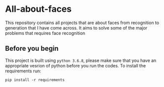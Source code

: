 # All-about-faces
This repository contains all projects that are about faces from recognition to generation that I have come across. It aims to solve some of the major problems that requires face recognition

## Before you begin
This project is built using `python 3.6.8`, please make sure that you have an appropriate vesrion of python before you run the codes.
To install the requirements run:

`pip install -r requirements`
